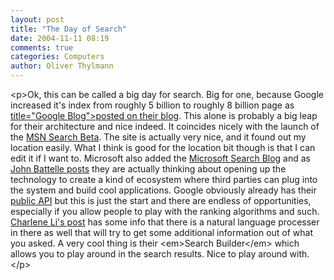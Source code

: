 ```yaml
---
layout: post
title: "The Day of Search"
date: 2004-11-11 08:19
comments: true
categories: Computers
author: Oliver Thylmann
---
```



&lt;p&gt;Ok, this can be called a big day for search. Big for one, because Google increased it's index from roughly 5 billion to roughly 8 billion page as [ title=&quot;Google Blog&quot;&gt;posted on their blog](http://www.google.com/googleblog/2004/11/googles-index-nearly-doubles.html). This alone is probably a big leap for their architecture and nice indeed. It coincides nicely with the launch of the [MSN Search Beta](http://beta.search.msn.com). The site is actually very nice, and it found out my location easily. What I think is good for the location bit though is that I can edit it if I want to. Microsoft also added the [Microsoft Search Blog](http://blogs.msdn.com/msnsearch) and as [John Battelle posts](http://battellemedia.com/archives/001029.php) they are actually thinking about opening up the technology to create a kind of ecosystem where third parties can plug into the system and build cool applications. Google obviously already has their [public API](http://www.google.com/apis/) but this is just the start and there are endless of opportunities, especially if you allow people to play with the ranking algorithms and such. [Charlene Li's post](http://forrester.typepad.com/charleneli/2004/11/msn_search_debu.html) has some info that there is a natural language processer in there as well that will try to get some additional information out of what you asked. A very cool thing is their &lt;em&gt;Search Builder&lt;/em&gt; which allows you to play around in the search results. Nice to play around with.&lt;/p&gt;


